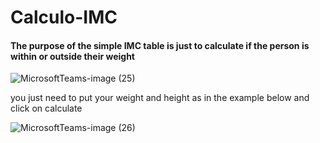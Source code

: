 # Calculo-IMC

#### The purpose of the simple IMC table is just to calculate if the person is within or outside their weight

![MicrosoftTeams-image (25)](https://user-images.githubusercontent.com/101876911/192662111-5d8da19f-0675-4457-85de-cc90099c1aaf.png)

you just need to put your weight and height as in the example below and click on calculate

![MicrosoftTeams-image (26)](https://user-images.githubusercontent.com/101876911/192662413-dbbb4373-8621-4a7b-a727-cf30b8511b0e.png)

